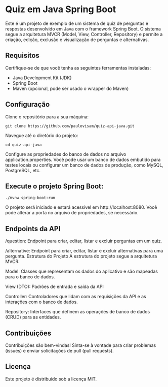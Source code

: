 # Quiz em Java Spring Boot

Este é um projeto de exemplo de um sistema de quiz de perguntas e respostas desenvolvido em Java com o framework Spring Boot. O sistema segue a arquitetura MVCR (Model, View, Controller, Repository) e permite a criação, edição, exclusão e visualização de perguntas e alternativas.

## Requisitos
Certifique-se de que você tenha as seguintes ferramentas instaladas:

- Java Development Kit (JDK)
- Spring Boot
- Maven (opcional, pode ser usado o wrapper do Maven)

## Configuração
Clone o repositório para a sua máquina:

```git clone https://github.com/paulovisam/quiz-api-java.git```

Navegue até o diretório do projeto:

```cd quiz-api-java```

Configure as propriedades do banco de dados no arquivo application.properties. Você pode usar um banco de dados embutido para testes locais ou configurar um banco de dados de produção, como MySQL, PostgreSQL, etc.

## Execute o projeto Spring Boot:

```./mvnw spring-boot:run```

O projeto será iniciado e estará acessível em http://localhost:8080. Você pode alterar a porta no arquivo de propriedades, se necessário.

## Endpoints da API

/question: Endpoint para criar, editar, listar e excluir perguntas em um quiz.

/alternative: Endpoint para criar, editar, listar e excluir alternativas para uma pergunta.
Estrutura do Projeto
A estrutura do projeto segue a arquitetura MVCR:

Model: Classes que representam os dados do aplicativo e são mapeadas para o banco de dados.

View (DTO): Padrões de entrada e saída da API 

Controller: Controladores que lidam com as requisições da API e as interações com o banco de dados.

Repository: Interfaces que definem as operações de banco de dados (CRUD) para as entidades.

## Contribuições
Contribuições são bem-vindas! Sinta-se à vontade para criar problemas (issues) e enviar solicitações de pull (pull requests).

## Licença
Este projeto é distribuído sob a licença MIT.